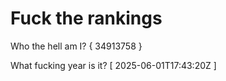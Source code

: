 # Fuck the rankings

Who the hell am I?
{ 34913758 }

What fucking year is it?
[ 2025-06-01T17:43:20Z ]
